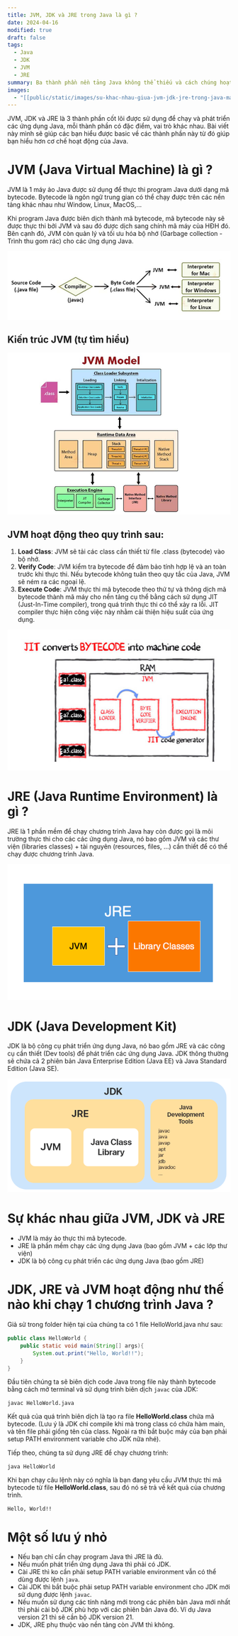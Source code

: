 ```yaml
---
title: JVM, JDK và JRE trong Java là gì ?
date: 2024-04-16
modified: true
draft: false
tags:
  - Java
  - JDK
  - JVM
  - JRE
summary: Ba thành phần nền tảng Java không thể thiếu và cách chúng hoạt động trong các ứng dụng Java của bạn
images:
  - "[[public/static/images/su-khac-nhau-giua-jvm-jdk-jre-trong-java-main.png]]"
---
```

JVM, JDK và JRE là 3 thành phần cốt lõi được sử dụng để chạy và phát triển các ứng dụng Java, mỗi thành phần có đặc điểm, vai trò khác nhau. Bài viết này mình sẽ giúp các bạn hiểu được basic về các thành phần này từ đó giúp bạn hiểu hơn cơ chế hoạt động của Java.
# JVM (Java Virtual Machine) là gì ?

JVM là 1 máy ảo Java được sử dụng để thực thi program Java dưới dạng mã bytecode.
Bytecode là ngôn ngữ trung gian có thể chạy được trên các nền tảng khác nhau như Window, Linux, MacOS,...

Khi program Java được biên dịch thành mã bytecode, mã bytecode này sẽ được thực thi bởi JVM và sau đó được dịch sang chính mã máy của HĐH đó. Bên cạnh đó, JVM còn quản lý và tối ưu hóa bộ nhớ (Garbage collection - Trình thu gom rác) cho các ứng dụng Java.

![](public/static/images/jvm-jdk-jre-trong-java.png)

## Kiến trúc JVM (tự tìm hiểu)
![](public/static/images/jvm-jdk-jre-trong-java-5.png)
## JVM hoạt động theo quy trình sau:
1. **Load Class**: JVM sẽ tải các class cần thiết từ file .class (bytecode) vào bộ nhớ.
2. **Verify Code**: JVM kiểm tra bytecode để đảm bảo tính hợp lệ và an toàn trước khi thực thi. Nếu bytecode không tuân theo quy tắc của Java, JVM sẽ ném ra các ngoại lệ.
3. **Execute Code**: JVM thực thi mã bytecode theo thứ tự và thông dịch mã bytecode thành mã máy cho nền tảng cụ thể bằng cách sử dụng JIT (Just-In-Time compiler), trong quá trình thực thi có thể xảy ra lỗi. JIT compiler thực hiện công việc này nhằm cải thiện hiệu suất của ứng dụng.

![550x350](public/static/images/jvm-jdk-jre-trong-java-3.png)
# JRE (Java Runtime Environment) là gì ?

JRE là 1 phần mềm để chạy chương trình Java hay còn được gọi là môi trường thực thi cho các các ứng dụng Java, nó bao gồm JVM và các thư viện (libraries classes) + tài nguyên (resources, files, ...) cần thiết để có thể chạy được chương trình Java.

![](public/static/images/jvm-jdk-jre-trong-java-1.png)
# JDK (Java Development Kit)

JDK là bộ công cụ phát triển ứng dụng Java, nó bao gồm JRE và các công cụ cần thiết (Dev tools) để phát triển các ứng dụng Java. JDK thông thường sẽ chứa cả 2 phiên bản Java Enterprise Edition (Java EE) và Java Standard Edition (Java SE).

![](public/static/images/jvm-jdk-jre-trong-java-6.png)

# Sự khác nhau giữa JVM, JDK và JRE
- JVM là máy ảo thực thi mã bytecode.
- JRE là phần mềm chạy các ứng dụng Java (bao gồm JVM + các lớp thư viện)
- JDK là bộ công cụ phát triển các ứng dụng Java (bao gồm JRE)
# JDK, JRE và JVM hoạt động như thế nào khi chạy 1 chương trình Java ?

Giả sử trong folder hiện tại của chúng ta có 1 file HelloWorld.java như sau:
```java
public class HelloWorld {
	public static void main(String[] args){
		System.out.print("Hello, World!!");
	}
}
```

 Đầu tiên chúng ta sẽ biên dịch code Java trong file này thành bytecode bằng cách mở terminal và sử dụng trình biên dịch `javac` của JDK: 
```
javac HelloWorld.java
```
  Kết quả của quá trình biên dịch là tạo ra file **HelloWorld.class** chứa mã bytecode. (Lưu ý là JDK chỉ compile khi mà trong class có chứa hàm main, và tên file phải giống tên của class. Ngoài ra thì bắt buộc máy của bạn phải setup PATH environment variable cho JDK nữa nhé).

Tiếp theo, chúng ta sử dụng JRE để chạy chương trình:
```
java HelloWorld
```
Khi bạn chạy câu lệnh này có nghĩa là bạn đang yêu cầu JVM thực thi mã bytecode từ file **HelloWorld.class**, sau đó nó sẽ trả về kết quả của chương trình.

```
Hello, World!!
```
# Một số lưu ý nhỏ
- Nếu bạn chỉ cần chạy program Java thì JRE là đủ.
- Nếu muốn phát triển ứng dụng Java thì phải có JDK.
- Cài JRE thì ko cần phải setup PATH variable environment vẫn có thể dùng được lệnh `java`.
- Cài JDK thì bắt buộc phải setup PATH variable environment cho JDK mới sử dụng được lệnh `javac`.
- Nếu muốn sử dụng các tính năng mới trong các phiên bản Java mới nhất thì phải cài bộ JDK phù hợp với các phiên bản Java đó. Ví dụ Java version 21 thì sẽ cần bộ JDK  version 21.
- JDK, JRE phụ thuộc vào nền tảng còn JVM thì không.
